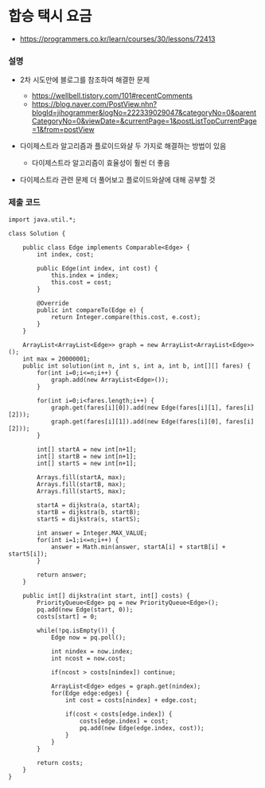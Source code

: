 # 합승 택시 요금
- https://programmers.co.kr/learn/courses/30/lessons/72413

### 설명
- 2차 시도만에 블로그를 참조하여 해결한 문제
    - https://wellbell.tistory.com/101#recentComments
    - https://blog.naver.com/PostView.nhn?blogId=jihogrammer&logNo=222339029047&categoryNo=0&parentCategoryNo=0&viewDate=&currentPage=1&postListTopCurrentPage=1&from=postView

- 다이제스트라 알고리즘과 플로이드와샬 두 가지로 해결하는 방법이 있음
    - 다이제스트라 알고리즘이 효율성이 훨씬 더 좋음
- 다이제스트라 관련 문제 더 풀어보고 플로이드와샬에 대해 공부할 것

### 제출 코드
~~~
import java.util.*;

class Solution {
    
    public class Edge implements Comparable<Edge> {
        int index, cost;
        
        public Edge(int index, int cost) {
            this.index = index;
            this.cost = cost;
        }
        
        @Override
        public int compareTo(Edge e) {
            return Integer.compare(this.cost, e.cost);
        }
    }
    
    ArrayList<ArrayList<Edge>> graph = new ArrayList<ArrayList<Edge>>();
    int max = 20000001;
    public int solution(int n, int s, int a, int b, int[][] fares) {       
        for(int i=0;i<=n;i++) {
            graph.add(new ArrayList<Edge>());
        }
        
        for(int i=0;i<fares.length;i++) {
            graph.get(fares[i][0]).add(new Edge(fares[i][1], fares[i][2]));
            graph.get(fares[i][1]).add(new Edge(fares[i][0], fares[i][2]));
        }
        
        int[] startA = new int[n+1];
        int[] startB = new int[n+1];
        int[] startS = new int[n+1];
        
        Arrays.fill(startA, max);
        Arrays.fill(startB, max);
        Arrays.fill(startS, max);
        
        startA = dijkstra(a, startA);
        startB = dijkstra(b, startB);
        startS = dijkstra(s, startS);
        
        int answer = Integer.MAX_VALUE;
        for(int i=1;i<=n;i++) {
            answer = Math.min(answer, startA[i] + startB[i] + startS[i]);
        }
        
        return answer;
    }
    
    public int[] dijkstra(int start, int[] costs) {
        PriorityQueue<Edge> pq = new PriorityQueue<Edge>();
        pq.add(new Edge(start, 0));
        costs[start] = 0;
        
        while(!pq.isEmpty()) {
            Edge now = pq.poll();
            
            int nindex = now.index;
            int ncost = now.cost;
            
            if(ncost > costs[nindex]) continue;
            
            ArrayList<Edge> edges = graph.get(nindex);
            for(Edge edge:edges) {
                int cost = costs[nindex] + edge.cost;
                
                if(cost < costs[edge.index]) {
                    costs[edge.index] = cost;
                    pq.add(new Edge(edge.index, cost));
                }
            }
        }
        
        return costs;
    }
}
~~~
